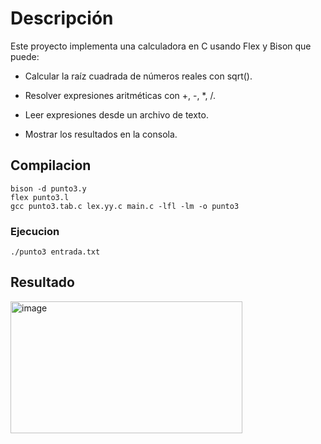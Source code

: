 # Descripción

Este proyecto implementa una calculadora en C usando Flex y Bison que puede:

- Calcular la raíz cuadrada de números reales con sqrt().

- Resolver expresiones aritméticas con +, -, *, /.

- Leer expresiones desde un archivo de texto.

- Mostrar los resultados en la consola.

## Compilacion 
```
bison -d punto3.y
flex punto3.l
gcc punto3.tab.c lex.yy.c main.c -lfl -lm -o punto3
```
### Ejecucion
```
./punto3 entrada.txt

```
## Resultado
<img width="371" height="211" alt="image" src="https://github.com/user-attachments/assets/0eeb3c1d-351a-468f-b895-4dc3495aa43a" />
